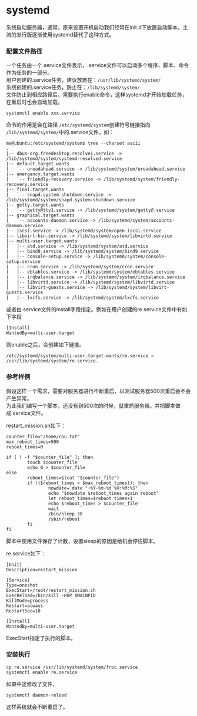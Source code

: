 systemd
============
系统启动服务器，通常，原来设置开机启动我们经常在init.d下放置启动脚本，主流的发行版逐渐使用systemd替代了这种方式。


### 配置文件路径
一个任务由一个.service文件表示，.service文件可以启动多个程序、脚本、命令作为任务的一部分。  
用户创建的.service任务，建议放置在：`/usr/lib/systemd/system/`  
系统创建的.service任务，防止在：`/lib/systemd/system/`  
文件防止到相应路径后，需要执行enable命令，这样systemd才开始加载任务，在重启时也会自动加载。
```
systemctl enable xxx.service
```
命令的作用是会在路径 `/etc/systemd/system`创建符号链接指向 `/lib/systemd/system/`中的.service文件，如：
```
me@ubuntu:/etc/systemd/system$ tree --charset ascii
.
|-- dbus-org.freedesktop.resolve1.service -> /lib/systemd/system/systemd-resolved.service
|-- default.target.wants
|   `-- ureadahead.service -> /lib/systemd/system/ureadahead.service
|-- emergency.target.wants
|   `-- friendly-recovery.service -> /lib/systemd/system/friendly-recovery.service
|-- final.target.wants
|   `-- snapd.system-shutdown.service -> /lib/systemd/system/snapd.system-shutdown.service
|-- getty.target.wants
|   `-- getty@tty1.service -> /lib/systemd/system/getty@.service
|-- graphical.target.wants
|   `-- accounts-daemon.service -> /lib/systemd/system/accounts-daemon.service
|-- iscsi.service -> /lib/systemd/system/open-iscsi.service
|-- libvirt-bin.service -> /lib/systemd/system/libvirtd.service
|-- multi-user.target.wants
|   |-- atd.service -> /lib/systemd/system/atd.service
|   |-- bind9.service -> /lib/systemd/system/bind9.service
|   |-- console-setup.service -> /lib/systemd/system/console-setup.service
|   |-- cron.service -> /lib/systemd/system/cron.service
|   |-- ebtables.service -> /lib/systemd/system/ebtables.service
|   |-- irqbalance.service -> /lib/systemd/system/irqbalance.service
|   |-- libvirtd.service -> /lib/systemd/system/libvirtd.service
|   |-- libvirt-guests.service -> /lib/systemd/system/libvirt-guests.service
|   |-- lxcfs.service -> /lib/systemd/system/lxcfs.service
```

或者由.service文件的install字段指定。例如在用户创建的re.service文件中有如下字段
```
[Install]
WantedBy=multi-user.target
```
则enable之后，会创建如下链接。
```
/etc/systemd/system/multi-user.target.wants/re.service → /usr/lib/systemd/system/re.service.
```

### 参考样例
假设这样一个需求，需要对服务器进行不断重启，以测试服务器500次重启会不会产生异常。  
为此我们编写一个脚本，还没有到500次的时候，就重启服务器。并把脚本做成.service文件。

restart_mission.sh如下：
```
counter_file="/home/cou.txt"
max_reboot_times=500
reboot_times=0

if [ ! -f "$counter_file" ]; then
        touch $counter_file
        echo 0 > $counter_file
else
        reboot_times=$(cat "$counter_file")
        if (($reboot_times < $max_reboot_times)); then
                nowdate=`date "+%Y-%m-%d %H:%M:%S"`
                echo "$nowdate $reboot_times again reboot"
                let reboot_times=$reboot_times+1
                echo $reboot_times > $counter_file
                wait
                /bin/sleep 30
                /sbin/reboot
        fi
fi
```
脚本中使用文件保存了计数，设置sleep的原因是给机会停住脚本。

re.service如下：
```
[Unit]
Description=restart_mission

[Service]
Type=oneshot
ExecStart=/root/restart_mission.sh
ExecReload=/bin/kill -HUP $MAINPID
KillMode=process
Restart=always
RestartSec=10

[Install]
WantedBy=multi-user.target
```
ExecStart指定了执行的脚本。

### 安装执行
```
cp re.service /usr/lib/systemd/system/frpc.service
systemctl enable re.service
```
如果中途修改了文件，
```
systemctl daemon-reload
```
这样系统就会不断重启了。
